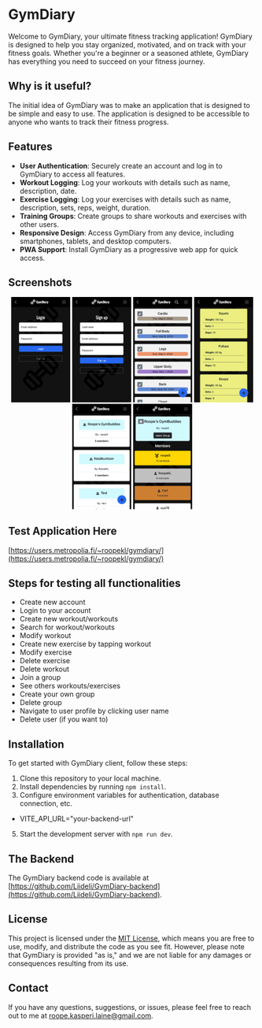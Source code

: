 # GymDiary

Welcome to GymDiary, your ultimate fitness tracking application! GymDiary is designed to help you stay organized, motivated, and on track with your fitness goals. Whether you're a beginner or a seasoned athlete, GymDiary has everything you need to succeed on your fitness journey.

## Why is it useful?

The initial idea of GymDiary was to make an application that is designed to be simple and easy to use. The application is designed to be accessible to anyone who wants to track their fitness progress.

## Features

- **User Authentication**: Securely create an account and log in to GymDiary to access all features.
- **Workout Logging**: Log your workouts with details such as name, description, date.
- **Exercise Logging**: Log your exercises with details such as name, description, sets, reps, weight, duration.
- **Training Groups**: Create groups to share workouts and exercises with other users.
- **Responsive Design**: Access GymDiary from any device, including smartphones, tablets, and desktop computers.
- **PWA Support**: Install GymDiary as a progressive web app for quick access.

## Screenshots

<p align="center">
   <img src="https://github.com/Liideli/GymDiaryApp/blob/main/public/gymdiary-login.png" alt="login" width="120"/>
   <img src="https://github.com/Liideli/GymDiaryApp/blob/main/public/gymdiary-register.png" alt="register" width="120"/>
   <img src="https://github.com/Liideli/GymDiaryApp/blob/main/public/gymdiary-workouts.png" alt="workouts" width="120"/>
   <img src="https://github.com/Liideli/GymDiaryApp/blob/main/public/gymdiary-exercises.png" alt="exercises" width="120"/>
   <img src="https://github.com/Liideli/GymDiaryApp/blob/main/public/gymdiary-groups.png" alt="groups" width="120"/>
   <img src="https://github.com/Liideli/GymDiaryApp/blob/main/public/gymdiary-group.png" alt="group" width="120"/>
</p>

## Test Application Here
[https://users.metropolia.fi/~roopekl/gymdiary/](https://users.metropolia.fi/~roopekl/gymdiary/)

## Steps for testing all functionalities
  - Create new account
  - Login to your account
  - Create new workout/workouts
  - Search for workout/workouts
  - Modify workout
  - Create new exercise by tapping workout
  - Modify exercise
  - Delete exercise
  - Delete workout
  - Join a group
  - See others workouts/exercises
  - Create your own group
  - Delete group
  - Navigate to user profile by clicking user name
  - Delete user (if you want to)

## Installation

To get started with GymDiary client, follow these steps:

1. Clone this repository to your local machine.
2. Install dependencies by running `npm install`.
4. Configure environment variables for authentication, database connection, etc.
  - VITE_API_URL="your-backend-url"
5. Start the development server with `npm run dev`.


## The Backend

The GymDiary backend code is available at [https://github.com/Liideli/GymDiary-backend](https://github.com/Liideli/GymDiary-backend).

## License

This project is licensed under the [MIT License](LICENSE), which means you are free to use, modify, and distribute the code as you see fit. However, please note that GymDiary is provided "as is," and we are not liable for any damages or consequences resulting from its use.

## Contact

If you have any questions, suggestions, or issues, please feel free to reach out to me at [roope.kasperi.laine@gmail.com](roope.kasperi.laine@gmail.com).
